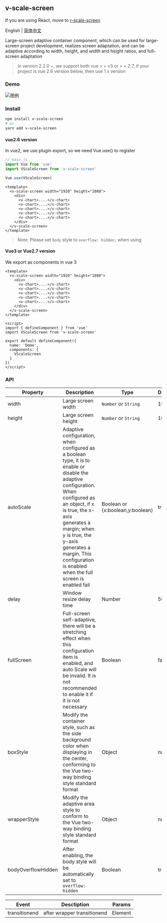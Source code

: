 ## v-scale-screen

If you are using React, move to [r-scale-screen](https://github.com/Alfred-Skyblue/r-scale-screen)

English | [简体中文](./README.zh_CN.md)

Large-screen adaptive container component, which can be used for large-screen project development, realizes screen adaptation, and can be adaptive according to width, height, and width and height ratios, and full-screen adaptation

> In version 2.2.0 +, we support both vue > = v3 or > = 2.7, if your project is vue 2.6 version below, then use 1 x version

### Demo

![图例](./src/assets/scale_screen.gif)

### Install

```bash
npm install v-scale-screen
# or
yarn add v-scale-screen
```



#### vue2.6 version


In vue2, we use plugin export, so we need Vue.use() to register

```js
// main.js
import Vue from 'vue'
import VScaleScreen from 'v-scale-screen'

Vue.use(VScaleScreen)
```

```vue
<template>
  <v-scale-screen width="1920" height="1080">
    <div>
      <v-chart>....</v-chart>
      <v-chart>....</v-chart>
      <v-chart>....</v-chart>
      <v-chart>....</v-chart>
      <v-chart>....</v-chart>
    </div>
  </v-scale-screen>
</template>
```

> Note: Please set `body` style to `overflow: hidden;` when using

#### Vue3 or Vue2.7 version

We export as components in vue 3

```vue
<template>
  <v-scale-screen width="1920" height="1080">
    <div>
      <v-chart>....</v-chart>
      <v-chart>....</v-chart>
      <v-chart>....</v-chart>
      <v-chart>....</v-chart>
      <v-chart>....</v-chart>
    </div>
  </v-scale-screen>
</template>

<script>
import { defineComponent } from 'vue'
import VScaleScreen from 'v-scale-screen'

export default defineComponent({
  name: 'Demo',
  components: {
    VScaleScreen
  }
})
</script>
```

### API

| Property           | Description                                                                                                                                                                                                                                                                                                    | Type                             | Default |
| ------------------ | -------------------------------------------------------------------------------------------------------------------------------------------------------------------------------------------------------------------------------------------------------------------------------------------------------------- | -------------------------------- | ------- |
| width              | Large screen width                                                                                                                                                                                                                                                                                             | `Number` or `String`             | 1920    |
| height             | Large screen height                                                                                                                                                                                                                                                                                            | `Number` or `String`             | 1080    |
| autoScale          | Adaptive configuration, when configured as a boolean type, it is to enable or disable the adaptive configuration. When configured as an object, if x is true, the x-axis generates a margin; when y is true, the y-axis generates a margin. This configuration is enabled when the full screen is enabled fail | Boolean or {x:boolean,y:boolean} | true    |
| delay              | Window resize delay time                                                                                                                                                                                                                                                                                       | Number                           | 500     |
| fullScreen         | Full-screen self-adaptive, there will be a stretching effect when this configuration item is enabled, and auto Scale will be invalid. It is not recommended to enable it if it is not necessary                                                                                                                | Boolean                          | false   |
| boxStyle           | Modify the container style, such as the side background color when displaying in the center, conforming to the Vue two-way binding style standard format                                                                                                                                                       | Object                           | null    |
| wrapperStyle       | Modify the adaptive area style to conform to the Vue two-way binding style standard format                                                                                                                                                                                                                     | Object                           | null    |
| bodyOverflowHidden | After enabling, the body style will be automatically set to `overflow: hidden`                                                                                                                                                                                                                                 | Boolean                          | true    |

| Event         | Desctiption                 | Params  |
| ------------- | ----------------------------| ------- |
| transitionend | after wrapper transitionend | Element |
